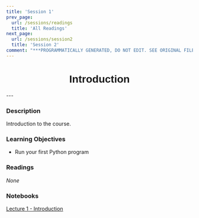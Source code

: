 ```yaml
---
title: 'Session 1'
prev_page:
  url: /sessions/readings
  title: 'All Readings'
next_page:
  url: /sessions/session2
  title: 'Session 2'
comment: "***PROGRAMMATICALLY GENERATED, DO NOT EDIT. SEE ORIGINAL FILES IN /content***"
---
```

<h1  style="font-family:  Verdana,  Geneva,  sans-serif;  text-align:center">Introduction</h1> 
--- 
 
###  Description 
Introduction  to  the  course. 
 
###  Learning  Objectives 
-  Run  your  first  Python  program 
 
###  Readings 
*None* 
 
###  Notebooks 
[Lecture  1  -  Introduction](https://rpi-data.github.io/csci1100/notebooks/lec01_intro.html)
